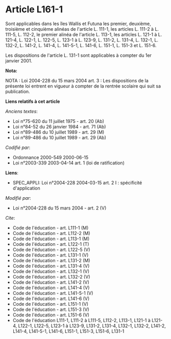 # Article L161-1

Sont applicables dans les îles Wallis et Futuna les premier, deuxième, troisième et cinquième alinéas de l'article L. 111-1,
les articles L. 111-2 à L. 111-5, L. 112-2, le premier alinéa de l'article L. 113-1, les articles L. 121-1 à L. 121-4, L.
122-1, L. 122-5, L. 123-1 à L. 123-9, L. 131-2, L. 131-4, L. 132-1, L. 132-2, L. 141-2, L. 141-4, L. 141-5-1, L. 141-6, L.
151-1, L. 151-3 et L. 151-6.

Les dispositions de l'article L. 131-1 sont applicables à compter du 1er janvier 2001.

**Nota:**

NOTA : Loi 2004-228 du 15 mars 2004 art. 3 : Les dispositions de la présente loi entrent en vigueur à compter de la rentrée
scolaire qui suit sa publication.

**Liens relatifs à cet article**

_Anciens textes_:

  - Loi n°75-620 du 11 juillet 1975 - art. 20 (Ab)
  - Loi n°84-52 du 26 janvier 1984 - art. 71 (Ab)
  - Loi n°89-486 du 10 juillet 1989 - art. 29 (M)
  - Loi n°89-486 du 10 juillet 1989 - art. 29 (Ab)

_Codifié par_:

  - Ordonnance 2000-549 2000-06-15
  - Loi n°2003-339 2003-04-14 art. 1 (loi de ratification)

**Liens**:

  - SPEC_APPLI: Loi n°2004-228 2004-03-15 art. 2 I : spécificité d'application

_Modifié par_:

  - Loi n°2004-228 du 15 mars 2004 - art. 2 (V)

_Cite_:

  - Code de l'éducation - art. L111-1 (M)
  - Code de l'éducation - art. L112-2 (M)
  - Code de l'éducation - art. L113-1 (M)
  - Code de l'éducation - art. L122-1 (T)
  - Code de l'éducation - art. L122-5 (V)
  - Code de l'éducation - art. L131-1 (V)
  - Code de l'éducation - art. L131-2 (M)
  - Code de l'éducation - art. L131-4 (V)
  - Code de l'éducation - art. L132-1 (V)
  - Code de l'éducation - art. L132-2 (V)
  - Code de l'éducation - art. L141-2 (V)
  - Code de l'éducation - art. L141-4 (V)
  - Code de l'éducation - art. L141-5-1 (V)
  - Code de l'éducation - art. L141-6 (V)
  - Code de l'éducation - art. L151-1 (V)
  - Code de l'éducation - art. L151-3 (V)
  - Code de l'éducation - art. L151-6 (V)
  - Code de l'éducation L111-1, L111-2 à L111-5, L112-2, L113-1, L121-1 à L121-4, L122-1, L122-5, L123-1 à L123-9, L131-2, L131-4, L132-1, L132-2, L141-2, L141-4, L141-5-1, L141-6, L151-1, L151-3, L151-6, L131-1
